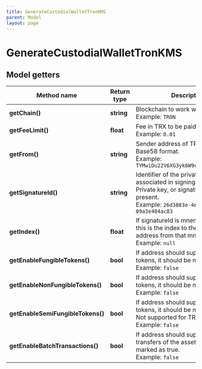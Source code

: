 ```yaml
---
title: GenerateCustodialWalletTronKMS
parent: Model
layout: page
---
```


# GenerateCustodialWalletTronKMS

## Model getters

Method name | Return type | Description | Notes
------------ | ------------- | ------------- | -------------
**getChain()** | **string** | Blockchain to work with. <br>Example: `TRON` |
**getFeeLimit()** | **float** | Fee in TRX to be paid. <br>Example: `0.01` |
**getFrom()** | **string** | Sender address of TRON account in Base58 format. <br>Example: `TYMwiDu22V6XG3yk6W9cTVBz48okKLRczh` |
**getSignatureId()** | **string** | Identifier of the private key associated in signing application. Private key, or signature Id must be present. <br>Example: `26d3883e-4e17-48b3-a0ee-09a3e484ac83` |
**getIndex()** | **float** | If signatureId is mnemonic-based, this is the index to the specific address from that mnemonic. <br>Example: `null` | [optional]
**getEnableFungibleTokens()** | **bool** | If address should support ERC20 tokens, it should be marked as true. <br>Example: `false` |
**getEnableNonFungibleTokens()** | **bool** | If address should support ERC721 tokens, it should be marked as true. <br>Example: `false` |
**getEnableSemiFungibleTokens()** | **bool** | If address should support ERC1155 tokens, it should be marked as true. Not supported for TRON. <br>Example: `false` |
**getEnableBatchTransactions()** | **bool** | If address should support batch transfers of the assets, it should be marked as true. <br>Example: `false` |

